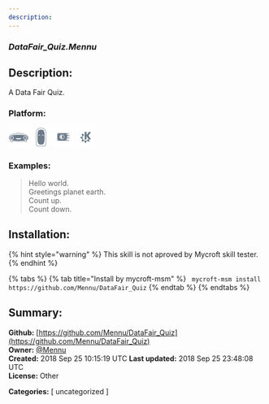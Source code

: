 ```yaml
---
description: 
---
```


### _DataFair_Quiz.Mennu_  
## Description:  
A Data Fair Quiz.  
  
  
### Platform:  
 ![Mark I](../.gitbook/assets/mark-1-icon.png)  ![Mark II](../.gitbook/assets/mark-2-icon.png)  ![Picroft](../.gitbook/assets/picroft-icon.png)  ![plasmoid](../.gitbook/assets/kde.png)   
### Examples:  
> Hello world.  
> Greetings planet earth.  
> Count up.  
> Count down.  
  
## Installation:  
{% hint style="warning" %}
This skill is not aproved by Mycroft skill tester.
{% endhint %}
    
{% tabs %}
{% tab title="Install by mycroft-msm" %}
``` mycroft-msm install https://github.com/Mennu/DataFair_Quiz```
{% endtab %}
  {% endtabs %}
    
## Summary:  
**Github:** [https://github.com/Mennu/DataFair_Quiz](https://github.com/Mennu/DataFair_Quiz)  
**Owner:** [@Mennu](https://github.com/Mennu)  
**Created:** 2018 Sep 25 10:15:19 UTC  **Last updated:** 2018 Sep 25 23:48:08 UTC  
**License:** Other  
  
**Categories:** [ uncategorized ]   
